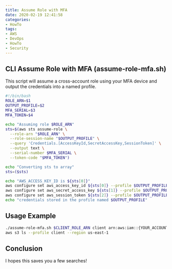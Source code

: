 ```yaml
---
title: Assume Role with MFA
date: 2020-02-19 12:41:58
categories:
- HowTo
tags:
- AWS
- DevOps
- HowTo
- Security
---
```



## CLI Assume Role with MFA (assume-role-mfa.sh)

This script will assume a cross-account role using your MFA device and output the credentials into a named profile.

```bash
#!/bin/bash
ROLE_ARN=$1
OUTPUT_PROFILE=$2
MFA_SERIAL=$3
MFA_TOKEN=$4

echo "Assuming role $ROLE_ARN"
sts=$(aws sts assume-role \
  --role-arn "$ROLE_ARN" \
  --role-session-name "$OUTPUT_PROFILE" \
  --query 'Credentials.[AccessKeyId,SecretAccessKey,SessionToken]' \
  --output text \
  --serial-number $MFA_SERIAL \
  --token-code "$MFA_TOKEN")

echo "Converting sts to array"
sts=($sts)

echo "AWS_ACCESS_KEY_ID is ${sts[0]}"
aws configure set aws_access_key_id ${sts[0]} --profile $OUTPUT_PROFILE
aws configure set aws_secret_access_key ${sts[1]} --profile $OUTPUT_PROFILE
aws configure set aws_session_token ${sts[2]} --profile $OUTPUT_PROFILE
echo "credentials stored in the profile named $OUTPUT_PROFILE"
```

## Usage Example

```bash
./assume-role-mfa.sh $CLIENT_ROLE_ARN client arn:aws:iam::{YOUR_ACCOUNT}:mfa/ivan {MFA_CODE}
aws s3 ls --profile client --region us-east-1
```

## Conclusion

I hopes this saves you a few searches!
